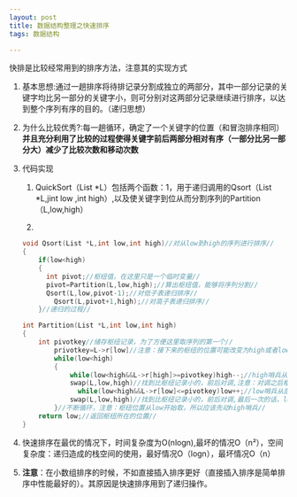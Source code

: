 ```yaml
---
layout: post
title: 数据结构整理之快速排序
tags: 数据结构

---
```

快排是比较经常用到的排序方法，注意其的实现方式

1. 基本思想:通过一趟排序将待排记录分割成独立的两部分，其中一部分记录的关键字均比另一部分的关键字小，则可分别对这两部分记录继续进行排序，以达到整个序列有序的目的。（递归思想）

2. 为什么比较优秀?:每一趟循环，确定了一个关键字的位置（和冒泡排序相同）**并且充分利用了比较的过程使得关键字前后两部分相对有序（一部分比另一部分大）减少了比较次数和移动次数**

3. 代码实现

   1. QuickSort（List *L）包括两个函数：1，用于递归调用的Qsort（List *L,jint low ,int high）,以及使关键字到位从而分割序列的Partition（L,low,high）

   2. 

      ```c
      void Qsort(List *L,int low,int high)//对从low到high的序列进行排序//
      {
          if(low<high)
          {
          	int pivot;//枢纽值，在这里只是一个临时变量//
          	pivot=Partition(L,low,high);//算出枢纽值，能够将序列分割//
          	Qsort(L,low,pivot-1);//对低子表递归排序//
              Qsort(L,pivot+1,high);//对高子表递归排序//
          }//递归的过程//
      ```

      ```c
      int Partition(List *L,int low,int high)
      {
          int pivotkey//储存枢纽记录，为了方便这里取序列的第一个//
              privotkey=L->r[low]//注意：接下来的枢纽的位置可能改变为high或者low的位置，但是枢纽的值一直都不变//
              while(low<high)
              {
                  while(low<high&&L->r[high]>=pivotkey)high--;//high哨兵从后往前扫//
                  swap(L,low,high)//找到比枢纽记录小的，前后对调,注意：对调之后枢纽记录在high所在的位置了//
                    while(low<high&&L->r[low]<=pivotkey)low++;//low哨兵从后往前扫//
                  swap(L,low,high)//找到比枢纽记录小的，前后对调,最后一次的话，low扫到和high相同的位置，进行调换后位置不变，所以下面是return low//
              }//不断循环，注意：枢纽位置从low开始取，所以应该先动high哨兵//
          return low;//返回枢纽所在的位置//
      }
      ```

4. 快速排序在最优的情况下，时间复杂度为O(nlogn),最坏的情况O（n²），空间复杂度：递归造成的栈空间的使用，最好情况O（logn），最坏情况O（n）

5. **注意**：在小数组排序的时候，不如直接插入排序更好（直接插入排序是简单排序中性能最好的）。其原因是快速排序用到了递归操作。